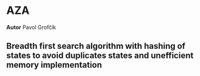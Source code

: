 # AZA

<b>Autor</b> Pavol Grofčík

## Breadth first search algorithm with hashing of states to avoid duplicates states and unefficient memory implementation
